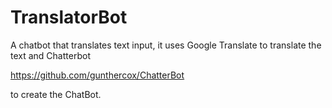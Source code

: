 # TranslatorBot
A chatbot that translates text input, it uses Google Translate to translate the text and 
Chatterbot 

https://github.com/gunthercox/ChatterBot

to create the ChatBot.
